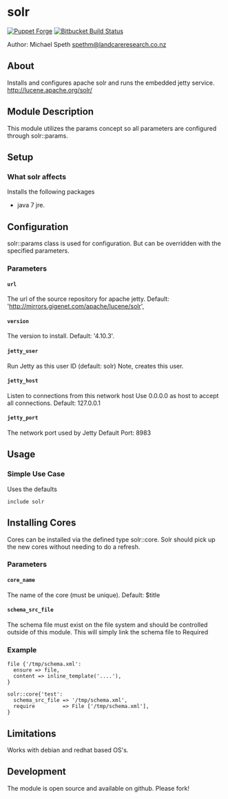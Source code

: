 # solr

[![Puppet Forge](http://img.shields.io/puppetforge/v/landcareresearch/solr.svg)](https://forge.puppetlabs.com/landcaresearch/solr)
[![Bitbucket Build Status](http://build.landcareresearch.co.nz/app/rest/builds/buildType%3A%28id%3ALinuxAdmin_PuppetSolr_PuppetSolr%29/statusIcon)](http://build.landcareresearch.co.nz/viewType.html?buildTypeId=LinuxAdmin_PuppetSolr_PuppetSolr&guest=1)

Author: Michael Speth <spethm@landcareresearch.co.nz>

## About

Installs and configures apache solr and runs the embedded jetty service.
http://lucene.apache.org/solr/

## Module Description

This module utilizes the params concept so all parameters are configured
through solr::params.

## Setup

### What solr affects

Installs the following packages
* java 7 jre.

## Configuration

solr::params class is used for configuration.
But can be overridden with the specified parameters.

### Parameters

#### `url`
The url of the source repository for apache jetty.
Default: 'http://mirrors.gigenet.com/apache/lucene/solr',

#### `version`
The version to install.
Default: '4.10.3'.

#### `jetty_user`
Run Jetty as this user ID (default: solr)
Note, creates this user.

#### `jetty_host`
Listen to connections from this network host
Use 0.0.0.0 as host to accept all connections.
Default: 127.0.0.1

#### `jetty_port`
The network port used by Jetty
Default Port: 8983

## Usage

### Simple Use Case

Uses the defaults
```
include solr
```

## Installing Cores

Cores can be installed via the defined type solr::core.  Solr should pick up the new cores without needing to do a refresh.

### Parameters

#### `core_name`
The name of the core (must be unique).
Default: $title

#### `schema_src_file`
The schema file must exist on the file system and should be controlled
outside of this module.  This will simply link the schema file to 
Required

### Example

```puppet
file {'/tmp/schema.xml':
  ensure => file,
  content => inline_template('....'),
}

solr::core{'test':
  schema_src_file => '/tmp/schema.xml',
  require         => File ['/tmp/schema.xml'],
}
```


## Limitations

Works with debian and redhat based OS's.

## Development

The module is open source and available on github.  Please fork!
